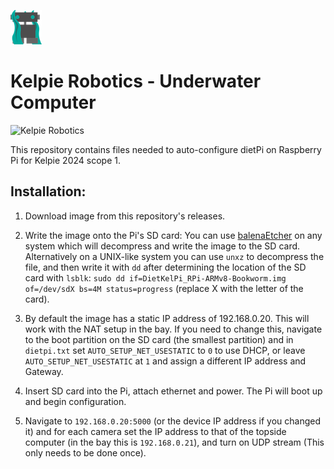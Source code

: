 ![](/docs/images/kelpie_logo.png)
# Kelpie Robotics - Underwater Computer
![Kelpie Robotics](https://img.shields.io/badge/Kelpie_Robotics-Underwater_Computer-00a99d.svg?style=for-the-badge)

This repository contains files needed to auto-configure dietPi on Raspberry Pi for Kelpie 2024 scope 1.

## Installation:
   1. Download image from this repository's releases.

   2. Write the image onto the Pi's SD card:
      You can use [balenaEtcher](https://etcher.balena.io/) on any system which will decompress and write the image to the SD card.
      Alternatively on a UNIX-like system you can use `unxz` to decompress the file, and then write it with `dd` after determining
      the location of the SD card with `lsblk`:
         `sudo dd if=DietKelPi_RPi-ARMv8-Bookworm.img of=/dev/sdX bs=4M status=progress`
      (replace X with the letter of the card).

   3. By default the image has a static IP address of 192.168.0.20. This will work with the NAT setup in the bay.
      If you need to change this, navigate to the boot partition on the SD card (the smallest partition) and in `dietpi.txt` set
      `AUTO_SETUP_NET_USESTATIC` to `0` to use DHCP, or leave `AUTO_SETUP_NET_USESTATIC` at `1` and assign a different
      IP address and Gateway.

   4. Insert SD card into the Pi, attach ethernet and power. The Pi will boot up and begin configuration.

   5. Navigate to `192.168.0.20:5000` (or the device IP address if you changed it) and for each camera
      set the IP address to that of the topside computer (in the bay this is `192.168.0.21`), and turn on UDP stream 
      (This only needs to be done once).